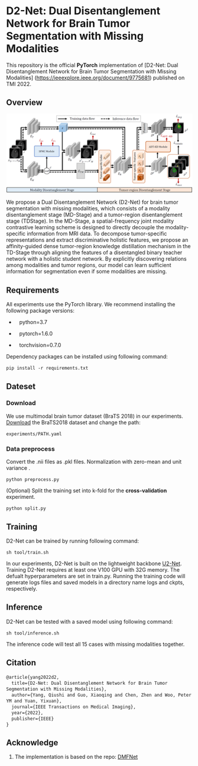 # D2-Net: Dual Disentanglement Network for Brain Tumor Segmentation with Missing Modalities

This repository is the official **PyTorch** implementation of [D2-Net: Dual Disentanglement Network for Brain Tumor Segmentation with Missing Modalities] (https://ieeexplore.ieee.org/document/9775681) published on TMI 2022.

## Overview
![image](https://github.com/CityU-AIM-Group/D2Net/blob/main/figs/D2Net.png)

We propose a Dual Disentanglement Network (D2-Net) for brain tumor segmentation with missing modalities, which consists of a modality disentanglement stage (MD-Stage) and a tumor-region disentanglement stage (TDStage). In the MD-Stage, a spatial-frequency joint modality contrastive learning scheme is designed to directly decouple the modality-specific information from MRI data. To decompose tumor-specific representations and extract discriminative holistic features, we propose an affinity-guided dense tumor-region knowledge distillation mechanism in the TD-Stage through aligning the features of a disentangled binary teacher network with a holistic student network. By explicitly discovering relations among modalities and tumor regions, our model can learn sufficient information for segmentation even if some modalities are missing.

## Requirements
All experiments use the PyTorch library. We recommend installing the following package versions:

* &nbsp;&nbsp; python=3.7 

* &nbsp;&nbsp; pytorch=1.6.0

* &nbsp;&nbsp; torchvision=0.7.0

Dependency packages can be installed using following command:
```
pip install -r requirements.txt
```

## Dateset
### Download
We use multimodal brain tumor dataset (BraTS 2018) in our experiments. [Download](https://www.med.upenn.edu/sbia/brats2018.html) the BraTS2018 dataset and change the path:

```
experiments/PATH.yaml
```

### Data preprocess
Convert the .nii files as .pkl files. Normalization with zero-mean and unit variance . 

```
python preprocess.py
```

(Optional) Split the training set into k-fold for the **cross-validation** experiment.

```
python split.py
```

## Training
D2-Net can be trained by running following command:

```
sh tool/train.sh
```
In our experiments, D2-Net is built on the lightweight backbone [U2-Net](https://arxiv.org/abs/1909.06012). Training D2-Net requires at least one V100 GPU with 32G memory. The defualt hyperparameters are set in train.py. Running the training code will generate logs files and saved models in a directory name logs and ckpts, respectively.

## Inference
D2-Net can be tested with a saved model using following command:
```
sh tool/inference.sh
```
The inference code will test all 15 cases with missing modalities together.

## Citation
```
@article{yang2022d2,
  title={D2-Net: Dual Disentanglement Network for Brain Tumor Segmentation with Missing Modalities},
  author={Yang, Qiushi and Guo, Xiaoqing and Chen, Zhen and Woo, Peter YM and Yuan, Yixuan},
  journal={IEEE Transactions on Medical Imaging},
  year={2022},
  publisher={IEEE}
}
```

## Acknowledge
1. The implementation is based on the repo: [DMFNet](https://github.com/China-LiuXiaopeng/BraTS-DMFNet)
